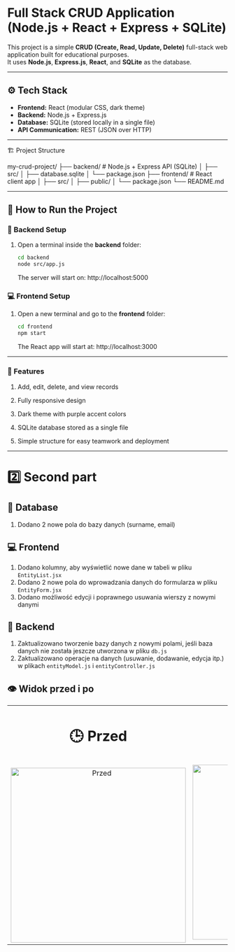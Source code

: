 # Full Stack CRUD Application (Node.js + React + Express + SQLite)

This project is a simple **CRUD (Create, Read, Update, Delete)** full-stack web application built for educational purposes.  
It uses **Node.js**, **Express.js**, **React**, and **SQLite** as the database.

---

## ⚙️ Tech Stack

-   **Frontend:** React (modular CSS, dark theme)
-   **Backend:** Node.js + Express.js
-   **Database:** SQLite (stored locally in a single file)
-   **API Communication:** REST (JSON over HTTP)

---

🏗️ Project Structure

my-crud-project/
├── backend/         # Node.js + Express API (SQLite)
│   ├── src/
│   ├── database.sqlite
│   └── package.json
├── frontend/        # React client app
│   ├── src/
│   ├── public/
│   └── package.json
└── README.md

---

## 🚀 How to Run the Project

### 🧩 Backend Setup

1. Open a terminal inside the **backend** folder:

    ```bash
    cd backend
    node src/app.js
    ```

    The server will start on: http://localhost:5000

### 💻 Frontend Setup

1. Open a new terminal and go to the **frontend** folder:

    ```bash
    cd frontend
    npm start
    ```

    The React app will start at: http://localhost:3000

---

### 🧠 Features

1. Add, edit, delete, and view records

2. Fully responsive design

3. Dark theme with purple accent colors

4. SQLite database stored as a single file

5. Simple structure for easy teamwork and deployment

---

# 2️⃣ Second part

## 📝 Database
1. Dodano 2 nowe pola do bazy danych (surname, email)

## 💻 Frontend
1. Dodano kolumny, aby wyświetlić nowe dane w tabeli w pliku `EntityList.jsx`
2. Dodano 2 nowe pola do wprowadzania danych do formularza w pliku `EntityForm.jsx`
3. Dodano możliwość edycji i poprawnego usuwania wierszy z nowymi danymi

## 🧩 Backend
1. Zaktualizowano tworzenie bazy danych z nowymi polami, jeśli baza danych nie została jeszcze utworzona w pliku `db.js`
2. Zaktualizowano operacje na danych (usuwanie, dodawanie, edycja itp.) w plikach `entityModel.js` i `entityController.js`


## 👁️ Widok przed i po
<table>
  <tr>
    <td align="center">
      <h1>🕒 Przed</h1><br>
      <img src="https://github.com/user-attachments/assets/7e6927b7-6fea-4bd6-b697-f985ef0ce2cf" width="400" alt="Przed"/>
    </td>
    <td align="center">
      <h1>🆕 Po</h1><br>
      <img src="https://github.com/user-attachments/assets/bdea1c56-526d-4d3a-b966-cbad8ad4d488" width="400" alt="Po"/>
    </td>
  </tr>
</table>


